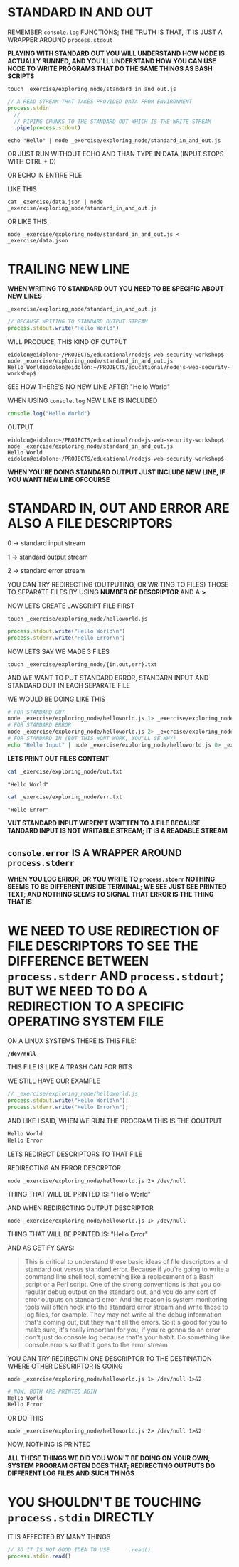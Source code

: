 # STANDARD IN AND OUT

REMEMBER `console.log` FUNCTIONS; THE TRUTH IS THAT, IT IS JUST A WRAPPER AROUND `process.stdout`

**PLAYING WITH STANDARD OUT YOU WILL UNDERSTAND HOW NODE IS ACTUALLY RUNNED, AND YOU'LL UNDERSTAND HOW YOU CAN USE NODE TO WRITE PROGRAMS THAT DO THE SAME THINGS AS BASH SCRIPTS**

```
touch _exercise/exploring_node/standard_in_and_out.js
```

```js
// A READ STREAM THAT TAKES PROVIDED DATA FROM ENVIRONMENT
process.stdin
  // 
  // PIPING CHUNKS TO THE STANDARD OUT WHICH IS THE WRITE STREAM
  .pipe(process.stdout)
```

```
echo "Hello" | node _exercise/exploring_node/standard_in_and_out.js
```

OR JUST RUN WITHOUT ECHO AND THAN TYPE IN DATA (INPUT STOPS WITH CTRL + D)

OR ECHO IN ENTIRE FILE

LIKE THIS

```
cat _exercise/data.json | node _exercise/exploring_node/standard_in_and_out.js
```

OR LIKE THIS

```
node _exercise/exploring_node/standard_in_and_out.js < _exercise/data.json
```

# TRAILING NEW LINE

**WHEN WRITING TO STANDARD OUT YOU NEED TO BE SPECIFIC ABOUT NEW LINES**

`_exercise/exploring_node/standard_in_and_out.js`

```js
// BECAUSE WRITING TO STANDARD OUTPUT STREAM
process.stdout.write("Hello World")
```

WILL PRODUCE, THIS KIND OF OUTPUT

```
eidolon@eidolon:~/PROJECTS/educational/nodejs-web-security-workshop$ node _exercise/exploring_node/standard_in_and_out.js 
Hello Worldeidolon@eidolon:~/PROJECTS/educational/nodejs-web-security-workshop$ 
```

SEE HOW THERE'S NO NEW LINE AFTER "Hello World"

WHEN USING `console.log` NEW LINE IS INCLUDED

```js
console.log("Hello World")
```

OUTPUT

```
eidolon@eidolon:~/PROJECTS/educational/nodejs-web-security-workshop$ node _exercise/exploring_node/standard_in_and_out.js 
Hello World
eidolon@eidolon:~/PROJECTS/educational/nodejs-web-security-workshop$ 
```

**WHEN YOU'RE DOING STANDARD OUTPUT JUST INCLUDE NEW LINE, IF YOU WANT NEW LINE OFCOURSE**

# STANDARD IN, OUT AND ERROR ARE ALSO A FILE DESCRIPTORS

0 → standard input stream

1 → standard output stream

2 → standard error stream

YOU CAN TRY REDIRECTING (OUTPUTING, OR WRITING TO FILES) THOSE TO SEPARATE FILES BY USING **NUMBER OF DESCRIPTOR** AND A **>**

NOW LETS CREATE JAVSCRIPT FILE FIRST

```
touch _exercise/exploring_node/helloworld.js
```

```js
process.stdout.write("Hello World\n")
process.stderr.write("Hello Error\n")
```

NOW LETS SAY WE MADE 3 FILES

```
touch _exercise/exploring_node/{in,out,err}.txt
```

AND WE WANT TO PUT STANDARD ERROR, STANDARN INPUT AND STANDARD OUT IN EACH SEPARATE FILE

WE WOULD BE DOING LIKE THIS

```bash
# FOR STANDARD OUT
node _exercise/exploring_node/helloworld.js 1> _exercise/exploring_node/out.txt
# FOR STANDARD ERROR
node _exercise/exploring_node/helloworld.js 2> _exercise/exploring_node/err.txt
# FOR STANDARD IN (BUT THIS WONT WORK, YOU'LL SE WHY)
echo "Hello Input" | node _exercise/exploring_node/helloworld.js 0> _exercise/exploring_node/in.txt
```

**LETS PRINT OUT FILES CONTENT**

```bash
cat _exercise/exploring_node/out.txt
```
```
"Hello World"
```

```bash
cat _exercise/exploring_node/err.txt
```
```
"Hello Error"
```

**VUT STANDARD INPUT WEREN'T WRITTEN TO A FILE BECAUSE TANDARD INPUT IS NOT WRITABLE STREAM; IT IS A READABLE STREAM**


## `console.error` IS A WRAPPER AROUND `process.stderr`

**WHEN YOU LOG ERROR, OR YOU WRITE TO `process.stderr` NOTHING SEEMS TO BE DIFFERENT INSIDE TERMINAL; WE SEE JUST SEE PRINTED TEXT; AND NOTHING SEEMS TO SIGNAL THAT ERROR IS THE THING THAT IS**

# WE NEED TO USE REDIRECTION OF FILE DESCRIPTORS TO SEE THE DIFFERENCE BETWEEN `process.stderr` AND `process.stdout`; BUT WE NEED TO DO A REDIRECTION TO A SPECIFIC OPERATING SYSTEM FILE

ON A LINUX SYSTEMS THERE IS THIS FILE:

**`/dev/null`**

THIS FILE IS LIKE A TRASH CAN FOR BITS

WE STILL HAVE OUR EXAMPLE

```js
// _exercise/exploring_node/helloworld.js
process.stdout.write("Hello World\n");
process.stderr.write("Hello Error\n");
```

AND LIKE I SAID, WHEN WE RUN THE PROGRAM THIS IS THE OOUTPUT

```bash
Hello World
Hello Error
```

LETS REDIRECT DESCRIPTORS TO THAT FILE

REDIRECTING AN ERROR DESCRPTOR

```
node _exercise/exploring_node/helloworld.js 2> /dev/null
```

THING THAT WILL BE PRINTED IS: "Hello World"

AND WHEN REDIRECTING OUTPUT DESCRIPTOR

```
node _exercise/exploring_node/helloworld.js 1> /dev/null
```

THING THAT WILL BE PRINTED IS: "Hello Error"

AND AS GETIFY SAYS:

> This is critical to understand these basic ideas of file descriptors and standard out versus standard error. Because if you're going to write a command line shell tool, something like a replacement of a Bash script or a Perl script. One of the strong conventions is that you do regular debug output on the standard out, and you do any sort of error outputs on standard error. And the reason is system monitoring tools will often hook into the standard error stream and write those to log files, for example. They may not write all the debug information that's coming out, but they want all the errors. So it's good for you to make sure, it's really important for you, if you're gonna do an error don't just do console.log because that's your habit. Do something like console.errors so that it goes to the error stream

YOU CAN TRY REDIRECTIN ONE DESCRIPTOR TO THE DESTINATION WHERE OTHER DESCRIPTOR IS GOING

```
node _exercise/exploring_node/helloworld.js 1> /dev/null 1>&2
```

```bash
# NOW, BOTH ARE PRINTED AGIN
Hello World
Hello Error
```

OR DO THIS

```
node _exercise/exploring_node/helloworld.js 2> /dev/null 1>&2
```

NOW, NOTHING IS PRINTED

**ALL THESE THINGS WE DID YOU WON'T BE DOING ON YOUR OWN; SYSTEM PROGRAM OFTEN DOES THAT; REDIRECTING OUTPUTS DO DIFFERENT LOG FILES AND SUCH THINGS**

# YOU SHOULDN'T BE TOUCHING `process.stdin` DIRECTLY

IT IS AFFECTED BY MANY THINGS

```js
// SO IT IS NOT GOOD IDEA TO USE      .read()
process.stdin.read()
```